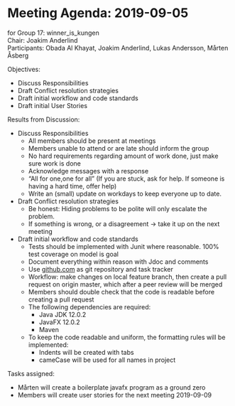 # Meeting Agenda: 2019-09-05
for Group 17: winner_is_kungen  
Chair: Joakim Anderlind  
Participants: Obada Al Khayat,
              Joakim Anderlind,
              Lukas Andersson,
              Mårten Åsberg

Objectives:
* Discuss Responsibilities
* Draft Conflict resolution strategies
* Draft initial workflow and code standards
* Draft initial User Stories

Results from Discussion:
* Discuss Responsibilities
	* All members should be present at meetings
	* Members unable to attend or are late should inform the group
	* No hard requirements regarding amount of work done, just make sure work is done
	* Acknowledge messages with a response
	* “All for one,one for all” (If you are stuck, ask for help. If someone is having a hard time, offer help)
	* Write an (small) update on workdays to keep everyone up to date.
* Draft Conflict resolution strategies
	* Be honest: Hiding problems to be polite will only escalate the problem.
	* If something is wrong, or a disagreement -> take it up on the next meeting
* Draft initial workflow and code standards
	* Tests should be implemented with Junit where reasonable. 100% test coverage on model is goal
	* Document everything within reason with Jdoc and comments
	* Use [github.com](http://github.com/winner-is-kungen) as git repository and task tracker
	* Workflow: make changes on local feature branch, then create a pull request on origin master, which after a peer review will be merged
	* Members should double check that the code is readable before creating a pull request
	* The following dependencies are required:
		* Java JDK 12.0.2
		* JavaFX 12.0.2
		* Maven
	* To keep the code readable and uniform, the formatting rules will be implemented:
		* Indents will be created with tabs
		* cameCase will be used for all names in project

Tasks assigned:
* Mårten will create a boilerplate javafx program as a ground zero
* Members will create user stories for the next meeting 2019-09-09